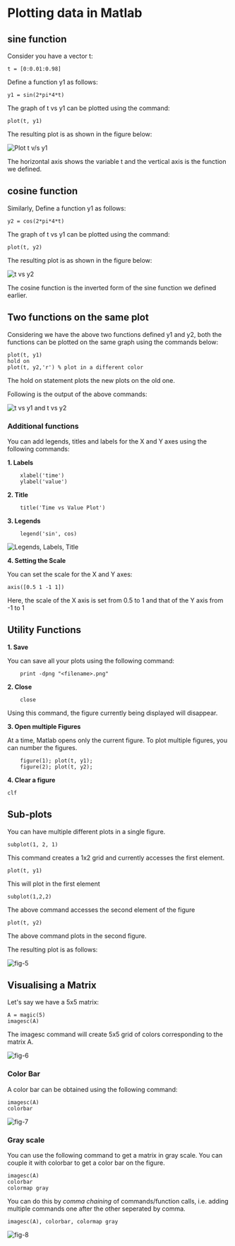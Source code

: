 # Plotting data in Matlab

## sine function
Consider you have a vector t:

    t = [0:0.01:0.98]

Define a function y1 as follows:

    y1 = sin(2*pi*4*t)

The graph of t vs y1 can be plotted using the command:

    plot(t, y1)

The resulting plot is as shown in the figure below:

![Plot t v/s y1](https://user-images.githubusercontent.com/16982762/73666719-16b13500-4658-11ea-884c-d26c1c333010.PNG)

The horizontal axis shows the variable t and the vertical axis is the function we defined.

## cosine function

Similarly, Define a function y1 as follows:

    y2 = cos(2*pi*4*t)

The graph of t vs y1 can be plotted using the command:

    plot(t, y2)

The resulting plot is as shown in the figure below:

![t vs y2](https://user-images.githubusercontent.com/16982762/73667386-0d749800-4659-11ea-9d98-36739929be16.PNG)

The cosine function is the inverted form of the sine function we defined earlier.

## Two functions on the same plot

Considering we have the above two functions defined y1 and y2, both the functions can be plotted on the same graph using the commands below:

    plot(t, y1)
    hold on
    plot(t, y2,'r') % plot in a different color

The hold on statement plots the new plots on the old one.

Following is the output of the above commands:

![t vs y1 and t vs y2](https://user-images.githubusercontent.com/16982762/73668067-25005080-465a-11ea-9dd3-1bcebd99ce1d.PNG)

### Additional functions

You can add legends, titles and labels for the X and Y axes using the following commands:

**1. Labels**

        xlabel('time')
        ylabel('value')

**2. Title**
    
        title('Time vs Value Plot')

**3. Legends**
    
        legend('sin', cos)

![Legends, Labels, Title](https://user-images.githubusercontent.com/16982762/73668650-00f13f00-465b-11ea-9c7a-49958293b107.PNG)

**4. Setting the Scale**

You can set the scale for the X and Y axes:

    axis([0.5 1 -1 1])

Here, the scale of the X axis is set from 0.5 to 1 and that of the Y axis from -1 to 1

## Utility Functions

**1. Save**

You can save all your plots using the following command:

        print -dpng "<filename>.png"

**2. Close**

        close

Using this command, the figure currently being displayed will disappear.

**3. Open multiple Figures**

At a time, Matlab opens only the current figure. To plot multiple figures, you can number the figures.

        figure(1); plot(t, y1);
        figure(2); plot(t, y2);

**4. Clear a figure**

    clf

## Sub-plots

You can have multiple different plots in a single figure.

    subplot(1, 2, 1)

This command creates a 1x2 grid and currently accesses the first element.

    plot(t, y1)

This will plot in the first element

    subplot(1,2,2)

The above command accesses the second element of the figure

    plot(t, y2)

The above command plots in the second figure.

The resulting plot is as follows:

![fig-5](https://user-images.githubusercontent.com/16982762/73670494-292e6d00-465e-11ea-87f7-bfbda4d09124.PNG)

## Visualising a Matrix

Let's say we have a 5x5 matrix:

    A = magic(5)
    imagesc(A)

The imagesc command will create 5x5 grid of colors corresponding to the matrix A.

![fig-6](https://user-images.githubusercontent.com/16982762/73671119-3c8e0800-465f-11ea-9539-07ef9ef33a3c.PNG)

### Color Bar

A color bar can be obtained using the following command:

    imagesc(A)
    colorbar

![fig-7](https://user-images.githubusercontent.com/16982762/73671338-9989be00-465f-11ea-9441-e2de518ae715.PNG)

### Gray scale

You can use the following command to get a matrix in gray scale. You can couple it with colorbar to get a color bar on the figure.

    imagesc(A)
    colorbar
    colormap gray

You can do this by *comma chaining* of commands/function calls, i.e. adding multiple commands one after the other seperated by comma.

    imagesc(A), colorbar, colormap gray

![fig-8](https://user-images.githubusercontent.com/16982762/73671514-f4bbb080-465f-11ea-869c-1385072c4af5.PNG)